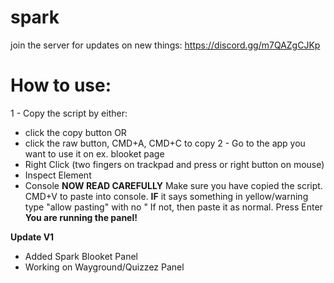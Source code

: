 # spark
join the server for updates on new things:
https://discord.gg/m7QAZgCJKp

# How to use:
1 - Copy the script by either:
 - click the copy button
   OR
- click the raw button, CMD+A, CMD+C to copy
2 - Go to the app you want to use it on ex. blooket page
- Right Click (two fingers on trackpad and press or right button on mouse)
- Inspect Element
- Console
  **NOW READ CAREFULLY**
Make sure you have copied the script.
CMD+V to paste into console.
**IF** it says something in yellow/warning
type "allow pasting" with no "
If not, then paste it as normal.
Press Enter
**You are running the panel!**

**Update V1**
- Added Spark Blooket Panel
- Working on Wayground/Quizzez Panel
